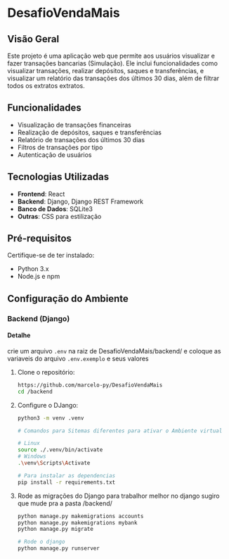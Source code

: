 # DesafioVendaMais

## Visão Geral

Este projeto é uma aplicação web que permite aos usuários visualizar e fazer transações bancarias (Simulação). 
Ele inclui funcionalidades como visualizar transações, realizar depósitos, saques e transferências, e visualizar 
um relatório das transações dos últimos 30 dias, além de filtrar todos os extratos extratos.

## Funcionalidades

- Visualização de transações financeiras
- Realização de depósitos, saques e transferências
- Relatório de transações dos últimos 30 dias
- Filtros de transações por tipo
- Autenticação de usuários

## Tecnologias Utilizadas

- **Frontend**: React
- **Backend**: Django, Django REST Framework
- **Banco de Dados**: SQLite3
- **Outras**: CSS para estilização

## Pré-requisitos

Certifique-se de ter instalado:

- Python 3.x
- Node.js e npm

## Configuração do Ambiente

### Backend (Django)

#### Detalhe
crie um arquivo ```.env``` na raiz de DesafioVendaMais/backend/ e coloque as variaveis do arquivo ```.env.exemplo``` e seus valores

1. Clone o repositório:
    ```bash
    https://github.com/marcelo-py/DesafioVendaMais
    cd /backend

2. Configure o DJango:
    ```bash
    python3 -m venv .venv

    # Comandos para Sitemas diferentes para ativar o Ambiente virtual

    # Linux
    source ./.venv/bin/activate
    # Windows
    .\venv\Scripts\Activate

    # Para instalar as dependencias
    pip install -r requirements.txt

3. Rode as migrações do Django
para trabalhor melhor no django sugiro que mude pra a pasta /backend/
    ```bash
    python manage.py makemigrations accounts
    python manage.py makemigrations mybank
    python manage.py migrate

    # Rode o django
    python manage.py runserver